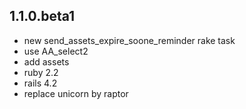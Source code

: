 1.1.0.beta1
-----------

- new send_assets_expire_soone_reminder rake task
- use AA_select2
- add assets
- ruby 2.2
- rails 4.2
- replace unicorn by raptor
